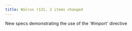 ```yaml
---
title: Walrus r131, 2 items changed
---
```


New specs demonstrating the use of the '\#import' directive
